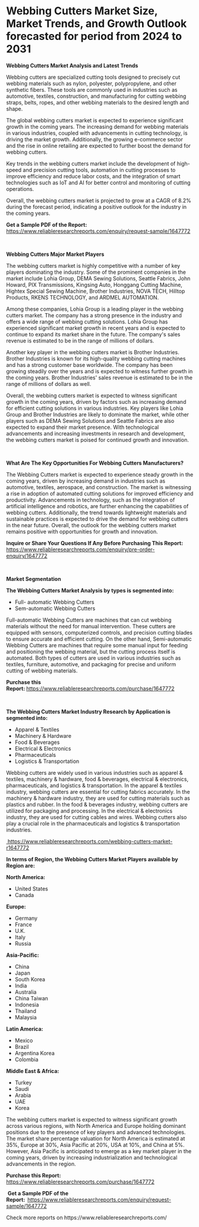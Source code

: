 <p><h1>Webbing Cutters Market Size, Market Trends, and Growth Outlook forecasted for period from 2024 to 2031</h1></p><p><strong>Webbing Cutters Market Analysis and Latest Trends</strong></p>
<p><p>Webbing cutters are specialized cutting tools designed to precisely cut webbing materials such as nylon, polyester, polypropylene, and other synthetic fibers. These tools are commonly used in industries such as automotive, textiles, construction, and manufacturing for cutting webbing straps, belts, ropes, and other webbing materials to the desired length and shape.</p><p>The global webbing cutters market is expected to experience significant growth in the coming years. The increasing demand for webbing materials in various industries, coupled with advancements in cutting technology, is driving the market growth. Additionally, the growing e-commerce sector and the rise in online retailing are expected to further boost the demand for webbing cutters.</p><p>Key trends in the webbing cutters market include the development of high-speed and precision cutting tools, automation in cutting processes to improve efficiency and reduce labor costs, and the integration of smart technologies such as IoT and AI for better control and monitoring of cutting operations.</p><p>Overall, the webbing cutters market is projected to grow at a CAGR of 8.2% during the forecast period, indicating a positive outlook for the industry in the coming years.</p></p>
<p><strong>Get a Sample PDF of the Report:&nbsp;</strong> <a href="https://www.reliableresearchreports.com/enquiry/request-sample/1647772">https://www.reliableresearchreports.com/enquiry/request-sample/1647772</a></p>
<p>&nbsp;</p>
<p><strong>Webbing Cutters Major Market Players</strong></p>
<p><p>The webbing cutters market is highly competitive with a number of key players dominating the industry. Some of the prominent companies in the market include Lohia Group, DEMA Sewing Solutions, Seattle Fabrics, John Howard, PIX Transmissions, Kingsing Auto, Honggang Cutting Machine, Hightex Special Sewing Machine, Brother Industries, NOVA TECH, Hilltop Products, RKENS TECHNOLOGY, and ARDMEL AUTOMATION.</p><p>Among these companies, Lohia Group is a leading player in the webbing cutters market. The company has a strong presence in the industry and offers a wide range of webbing cutting solutions. Lohia Group has experienced significant market growth in recent years and is expected to continue to expand its market share in the future. The company's sales revenue is estimated to be in the range of millions of dollars.</p><p>Another key player in the webbing cutters market is Brother Industries. Brother Industries is known for its high-quality webbing cutting machines and has a strong customer base worldwide. The company has been growing steadily over the years and is expected to witness further growth in the coming years. Brother Industries' sales revenue is estimated to be in the range of millions of dollars as well.</p><p>Overall, the webbing cutters market is expected to witness significant growth in the coming years, driven by factors such as increasing demand for efficient cutting solutions in various industries. Key players like Lohia Group and Brother Industries are likely to dominate the market, while other players such as DEMA Sewing Solutions and Seattle Fabrics are also expected to expand their market presence. With technological advancements and increasing investments in research and development, the webbing cutters market is poised for continued growth and innovation.</p></p>
<p>&nbsp;</p>
<p><strong>What Are The Key Opportunities For Webbing Cutters Manufacturers?</strong></p>
<p><p>The Webbing Cutters market is expected to experience steady growth in the coming years, driven by increasing demand in industries such as automotive, textiles, aerospace, and construction. The market is witnessing a rise in adoption of automated cutting solutions for improved efficiency and productivity. Advancements in technology, such as the integration of artificial intelligence and robotics, are further enhancing the capabilities of webbing cutters. Additionally, the trend towards lightweight materials and sustainable practices is expected to drive the demand for webbing cutters in the near future. Overall, the outlook for the webbing cutters market remains positive with opportunities for growth and innovation.</p></p>
<p><strong>Inquire or Share Your Questions If Any Before Purchasing This Report:</strong> <a href="https://www.reliableresearchreports.com/enquiry/pre-order-enquiry/1647772">https://www.reliableresearchreports.com/enquiry/pre-order-enquiry/1647772</a></p>
<p>&nbsp;</p>
<p><strong>Market Segmentation</strong></p>
<p><strong>The Webbing Cutters Market Analysis by types is segmented into:</strong></p>
<p><ul><li>Full- automatic Webbing Cutters</li><li>Sem-automatic Webbing Cutters</li></ul></p>
<p><p>Full-automatic Webbing Cutters are machines that can cut webbing materials without the need for manual intervention. These cutters are equipped with sensors, computerized controls, and precision cutting blades to ensure accurate and efficient cutting. On the other hand, Semi-automatic Webbing Cutters are machines that require some manual input for feeding and positioning the webbing material, but the cutting process itself is automated. Both types of cutters are used in various industries such as textiles, furniture, automotive, and packaging for precise and uniform cutting of webbing materials.</p></p>
<p><strong>Purchase this Report:&nbsp;</strong><a href="https://www.reliableresearchreports.com/purchase/1647772">https://www.reliableresearchreports.com/purchase/1647772</a></p>
<p>&nbsp;</p>
<p><strong>The Webbing Cutters Market Industry Research by Application is segmented into:</strong></p>
<p><ul><li>Apparel & Textiles</li><li>Machinery & Hardware</li><li>Food & Beverages</li><li>Electrical & Electronics</li><li>Pharmaceuticals</li><li>Logistics & Transportation</li></ul></p>
<p><p>Webbing cutters are widely used in various industries such as apparel & textiles, machinery & hardware, food & beverages, electrical & electronics, pharmaceuticals, and logistics & transportation. In the apparel & textiles industry, webbing cutters are essential for cutting fabrics accurately. In the machinery & hardware industry, they are used for cutting materials such as plastics and rubber. In the food & beverages industry, webbing cutters are utilized for packaging and processing. In the electrical & electronics industry, they are used for cutting cables and wires. Webbing cutters also play a crucial role in the pharmaceuticals and logistics & transportation industries.</p></p>
<p><a href="https://www.reliableresearchreports.com/webbing-cutters-market-r1647772">&nbsp;https://www.reliableresearchreports.com/webbing-cutters-market-r1647772</a></p>
<p><strong>In terms of Region, the Webbing Cutters Market Players available by Region are:</strong></p>
<p>
    <p> <strong> North America: </strong>
        <ul>
            <li>United States</li>
            <li>Canada</li>
        </ul>
        </p> 
    <p> <strong> Europe: </strong>
        <ul>
            <li>Germany</li>
            <li>France</li>
            <li>U.K.</li>
            <li>Italy</li>
            <li>Russia</li>
        </ul>
        </p> 
    <p> <strong> Asia-Pacific: </strong>
        <ul>
            <li>China</li>
            <li>Japan</li>
            <li>South Korea</li>
            <li>India</li>
            <li>Australia</li>
            <li>China Taiwan</li>
            <li>Indonesia</li>
            <li>Thailand</li>
            <li>Malaysia</li>
        </ul>
        </p> 
    <p> <strong> Latin America: </strong>
        <ul>
            <li>Mexico</li>
            <li>Brazil</li>
            <li>Argentina Korea</li>
            <li>Colombia</li>
        </ul>
        </p> 
    <p> <strong> Middle East & Africa: </strong>
        <ul>
            <li>Turkey</li>
            <li>Saudi</li>
            <li>Arabia</li>
            <li>UAE</li>
            <li>Korea</li>
        </ul>
    </p>
    </p>
<p><p>The webbing cutters market is expected to witness significant growth across various regions, with North America and Europe holding dominant positions due to the presence of key players and advanced technologies. The market share percentage valuation for North America is estimated at 35%, Europe at 30%, Asia Pacific at 20%, USA at 10%, and China at 5%. However, Asia Pacific is anticipated to emerge as a key market player in the coming years, driven by increasing industrialization and technological advancements in the region.</p></p>
<p><strong>Purchase this Report: </strong><a href="https://www.reliableresearchreports.com/purchase/1647772">https://www.reliableresearchreports.com/purchase/1647772</a></p>
<p>&nbsp;<strong>Get a Sample PDF of the Report:&nbsp;&nbsp;</strong><a href="https://www.reliableresearchreports.com/enquiry/request-sample/1647772">https://www.reliableresearchreports.com/enquiry/request-sample/1647772</a></p>
<p><strong></strong></p>
<p>Check more reports on https://www.reliableresearchreports.com/</p>